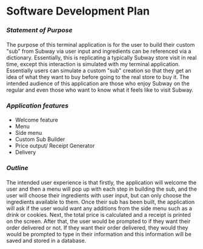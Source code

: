 # **Software Development Plan**



### **_Statement of Purpose_**

####
The purpose of this terminal application is for the user to build their custom "sub" from Subway via user input and ingredients can be referenced via a dictionary. Essentially, this is replicating a typically Subway store visit in real time, except this interaction is simulated with my terminal application. Essentially users can simulate a custom "sub" creation so that they get an idea of what they want to buy before going to the real store to buy it. The intended audience of this application are those who enjoy Subway on the regular and even those who want to know what it feels like to visit Subway.

### **_Application features_**

#### 
* Welcome feature
* Menu 
* Side menu
* Custom Sub Builder
* Price output/ Receipt Generator
* Delivery


### **_Outline_**
#### 
The intended user experience is that firstly, the application will welcome the user and then a menu will pop up with each step in building the sub, and the user will choose their ingredients with user input, but can only choose the ingredients available to them. Once their sub has been built, the application will ask if the user would want any additions from the side menu such as a drink or cookies. Next, the total price is calculated and a receipt is printed on the screen. After that, the user would be prompted to if they want their order delivered or not. If they want their order delivered, they would they would be prompted to type in their information and this information will be saved and stored in a database.



 
